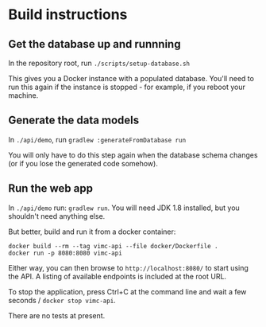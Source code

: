 # Build instructions
## Get the database up and runnning
In the repository root, run `./scripts/setup-database.sh`

This gives you a Docker instance with a populated database. You'll need to run this again if the instance is stopped - for example, if you reboot your machine.

## Generate the data models
In `./api/demo`, run `gradlew :generateFromDatabase run`

You will only have to do this step again when the database schema changes (or if you lose the generated code somehow).

## Run the web app
In `./api/demo` run: `gradlew run`. You will need JDK 1.8 installed, but you shouldn't need anything else.

But better, build and run it from a docker container:

```
docker build --rm --tag vimc-api --file docker/Dockerfile .
docker run -p 8080:8080 vimc-api
```

Either way, you can then browse to `http://localhost:8080/` to start using the API. A listing of available endpoints is included at the root URL.

To stop the application, press Ctrl+C at the command line and wait a few seconds / `docker stop vimc-api`.

There are no tests at present.
